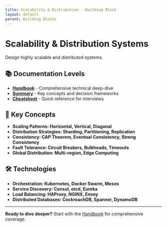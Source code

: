 ```yaml
---
title: Scalability & Distribution - Building Block
layout: default
parent: Building Blocks
---
```


# Scalability & Distribution Systems

Design highly scalable and distributed systems.

## 📚 Documentation Levels

- **[Handbook](./handbook)** - Comprehensive technical deep-dive
- **[Summary](./summary)** - Key concepts and decision frameworks  
- **[Cheatsheet](./cheatsheet)** - Quick reference for interviews

## 🎯 Key Concepts

- **Scaling Patterns: Horizontal, Vertical, Diagonal**
- **Distribution Strategies: Sharding, Partitioning, Replication**
- **Consistency: CAP Theorem, Eventual Consistency, Strong Consistency**
- **Fault Tolerance: Circuit Breakers, Bulkheads, Timeouts**
- **Global Distribution: Multi-region, Edge Computing**

## 🛠️ Technologies

- **Orchestration: Kubernetes, Docker Swarm, Mesos**
- **Service Discovery: Consul, etcd, Eureka**
- **Load Balancing: HAProxy, NGINX, Envoy**
- **Distributed Databases: CockroachDB, Spanner, DynamoDB**

---

**Ready to dive deeper?** Start with the [Handbook](./handbook) for comprehensive coverage.
